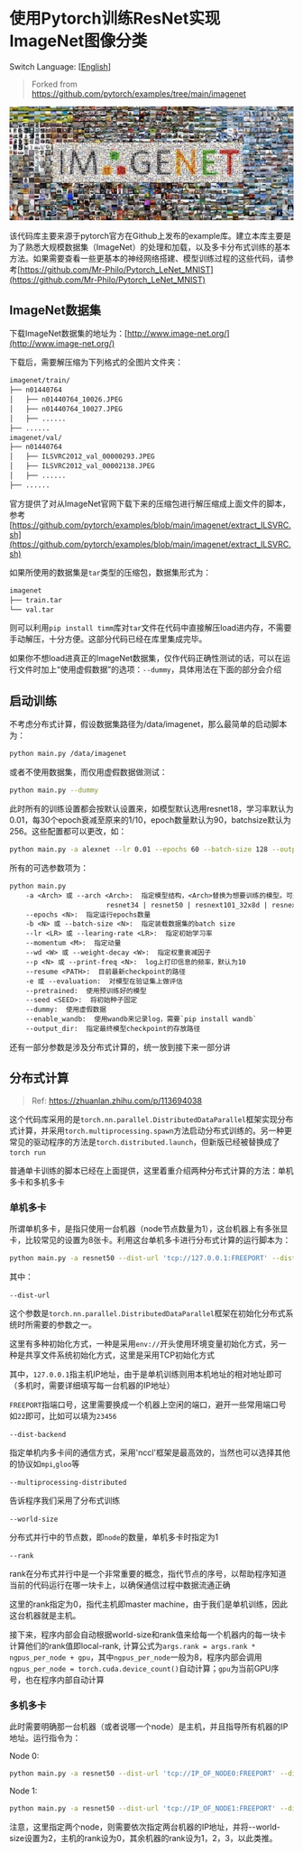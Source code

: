 # 使用Pytorch训练ResNet实现ImageNet图像分类

Switch Language: [[English](../README.md)]

> Forked from https://github.com/pytorch/examples/tree/main/imagenet

![ImageNet](./imagenet_banner.jpeg)

该代码库主要来源于pytorch官方在Github上发布的example库。建立本库主要是为了熟悉大规模数据集（ImageNet）的处理和加载，以及多卡分布式训练的基本方法。如果需要查看一些更基本的神经网络搭建、模型训练过程的这些代码，请参考[https://github.com/Mr-Philo/Pytorch_LeNet_MNIST](https://github.com/Mr-Philo/Pytorch_LeNet_MNIST)

## ImageNet数据集

下载ImageNet数据集的地址为：[http://www.image-net.org/](http://www.image-net.org/)

下载后，需要解压缩为下列格式的全图片文件夹：

```txt
imagenet/train/
├── n01440764
│   ├── n01440764_10026.JPEG
│   ├── n01440764_10027.JPEG
│   ├── ......
├── ......
imagenet/val/
├── n01440764
│   ├── ILSVRC2012_val_00000293.JPEG
│   ├── ILSVRC2012_val_00002138.JPEG
│   ├── ......
├── ......
```

官方提供了对从ImageNet官网下载下来的压缩包进行解压缩成上面文件的脚本，参考[https://github.com/pytorch/examples/blob/main/imagenet/extract_ILSVRC.sh](https://github.com/pytorch/examples/blob/main/imagenet/extract_ILSVRC.sh)

如果所使用的数据集是`tar`类型的压缩包，数据集形式为：

```txt
imagenet
├── train.tar
└── val.tar
```

则可以利用`pip install timm`库对`tar`文件在代码中直接解压load进内存，不需要手动解压，十分方便。这部分代码已经在库里集成完毕。

如果你不想load进真正的ImageNet数据集，仅作代码正确性测试的话，可以在运行文件时加上“使用虚假数据”的选项：`--dummy`，具体用法在下面的部分会介绍

## 启动训练

不考虑分布式计算，假设数据集路径为/data/imagenet，那么最简单的启动脚本为：

```sh
python main.py /data/imagenet
```
或者不使用数据集，而仅用虚假数据做测试：

```sh
python main.py --dummy
```

此时所有的训练设置都会按默认设置来，如模型默认选用resnet18，学习率默认为0.01，每30个epoch衰减至原来的1/10，epoch数量默认为90，batchsize默认为256。这些配置都可以更改，如：

```sh
python main.py -a alexnet --lr 0.01 --epochs 60 --batch-size 128 --output_dir "./my_output" /data/imagenet
```

所有的可选参数项为：

```txt
python main.py
    -a <Arch> 或 --arch <Arch>:  指定模型结构，<Arch>替换为想要训练的模型。可选项有：alexnet | resnet101 | resnet152 | resnet18 |
                        resnet34 | resnet50 | resnext101_32x8d | resnext50_32x4d | vgg11 | vgg 13 | vgg16 | efficientnet | densenet 等等（可参考源码）
    --epochs <N>:  指定运行epochs数量
    -b <N> 或 --batch-size <N>:  指定装载数据集的batch size
    --lr <LR> 或 --learing-rate <LR>:  指定初始学习率
    --momentum <M>:  指定动量
    --wd <W> 或 --weight-decay <W>:  指定权重衰减因子
    --p <N> 或 --print-freq <N>:  log上打印信息的频率，默认为10
    --resume <PATH>:  目前最新checkpoint的路径
    -e 或 --evaluation:  对模型在验证集上做评估
    --pretrained:  使用预训练好的模型
    --seed <SEED>:  将初始种子固定
    --dummy:  使用虚假数据
    --enable_wandb:  使用wandb来记录log，需要`pip install wandb`
    --output_dir:  指定最终模型checkpoint的存放路径
```

还有一部分参数是涉及分布式计算的，统一放到接下来一部分讲

## 分布式计算

> Ref: https://zhuanlan.zhihu.com/p/113694038

这个代码库采用的是`torch.nn.parallel.DistributedDataParallel`框架实现分布式计算，并采用`torch.multiprocessing.spawn`方法启动分布式训练的。另一种更常见的驱动程序的方法是`torch.distributed.launch`，但新版已经被替换成了`torch run`

普通单卡训练的脚本已经在上面提供，这里着重介绍两种分布式计算的方法：单机多卡和多机多卡

### 单机多卡

所谓单机多卡，是指只使用一台机器（node节点数量为1），这台机器上有多张显卡，比较常见的设置为8张卡。利用这台单机多卡进行分布式计算的运行脚本为：

```sh
python main.py -a resnet50 --dist-url 'tcp://127.0.0.1:FREEPORT' --dist-backend 'nccl' --multiprocessing-distributed --world-size 1 --rank 0 /data/imagenet
```

其中：

`--dist-url`

这个参数是`torch.nn.parallel.DistributedDataParallel`框架在初始化分布式系统时所需要的参数之一。
             
这里有多种初始化方式，一种是采用`env://`开头使用环境变量初始化方式，另一种是共享文件系统初始化方式，这里是采用TCP初始化方式

其中，`127.0.0.1`指主机IP地址，由于是单机训练则用本机地址的相对地址即可（多机时，需要详细填写每一台机器的IP地址）

`FREEPORT`指端口号，这里需要换成一个机器上空闲的端口，避开一些常用端口号如`22`即可，比如可以填为`23456`

`--dist-backend`

指定单机内多卡间的通信方式，采用'nccl'框架是最高效的，当然也可以选择其他的协议如`mpi`,`gloo`等

`--multiprocessing-distributed` 

告诉程序我们采用了分布式训练

`--world-size`

分布式并行中的节点数，即`node`的数量，单机多卡时指定为1

`--rank`

rank在分布式并行中是一个非常重要的概念，指代节点的序号，以帮助程序知道当前的代码运行在哪一块卡上，以确保通信过程中数据流通正确

这里的rank指定为0，指代主机即master machine，由于我们是单机训练，因此这台机器就是主机。

接下来，程序内部会自动根据world-size和rank值来给每一个机器内的每一块卡计算他们的rank值即local-rank, 计算公式为`args.rank = args.rank * ngpus_per_node + gpu`，其中`ngpus_per_node`一般为8，程序内部会调用`ngpus_per_node = torch.cuda.device_count()`自动计算；`gpu`为当前GPU序号，也在程序内部自动计算

### 多机多卡

此时需要明确那一台机器（或者说哪一个node）是主机，并且指导所有机器的IP地址。运行指令为：

Node 0:

```bash
python main.py -a resnet50 --dist-url 'tcp://IP_OF_NODE0:FREEPORT' --dist-backend 'nccl' --multiprocessing-distributed --world-size 2 --rank 0 /data/imagenet
```

Node 1:

```bash
python main.py -a resnet50 --dist-url 'tcp://IP_OF_NODE1:FREEPORT' --dist-backend 'nccl' --multiprocessing-distributed --world-size 2 --rank 1 /data/imagenet
```

注意，这里指定两个node，则需要依次指定两台机器的IP地址，并将--world-size设置为2，主机的rank设为0，其余机器的rank设为1，2，3，以此类推。